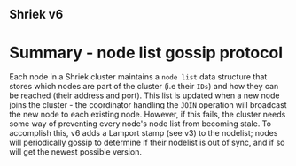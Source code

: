 Shriek v6
---
# Summary - node list gossip protocol
Each node in a Shriek cluster maintains a `node list` data structure that stores
which nodes are part of the cluster (i.e their `IDs`) and how they can be
reached (their address and port). This list is updated when a new node joins the
cluster - the coordinator handling the `JOIN` operation will broadcast the new node to each
existing node. However, if this fails, the cluster needs some way of preventing every node's
node list from becoming stale. To accomplish this, v6 adds a Lamport stamp (see v3) to the nodelist;
nodes will periodically gossip to determine if their nodelist is out of sync, and if so will get the
newest possible version.
